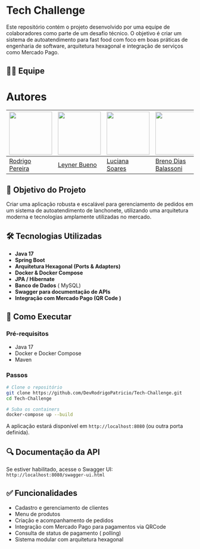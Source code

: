 
# Tech Challenge

Este repositório contém o projeto desenvolvido por uma equipe de colaboradores como parte de um desafio técnico. O objetivo é criar um sistema de autoatendimento para fast food com foco em boas práticas de engenharia de software, arquitetura hexagonal e integração de serviços como Mercado Pago.

## 👨‍💻 Equipe


# Autores

| <img src="https://avatars.githubusercontent.com/u/84483277?v=4" width=115 > | <img src="https://avatars.githubusercontent.com/u/14063148?v=4" width=115 >| <img src="https://avatars.githubusercontent.com/u/88734065?v=4" width=115 >| <img src="https://avatars.githubusercontent.com/u/105437684?v=4" width=115 > 
|---|---|---|---|
| [Rodrigo Pereira](https://github.com/DevRodrigoPatricio) | [Leyner Bueno ](https://github.com/leynerbueno) | [Luciana Soares](https://github.com/lucianaTSoares) | [Breno Dias Balassoni](https://github.com/Breno101069)

## 🚀 Objetivo do Projeto

Criar uma aplicação robusta e escalável para gerenciamento de pedidos em um sistema de autoatendimento de lanchonete, utilizando uma arquitetura moderna e tecnologias amplamente utilizadas no mercado.

## 🛠️ Tecnologias Utilizadas

- **Java 17**
- **Spring Boot**
- **Arquitetura Hexagonal (Ports & Adapters)**
- **Docker & Docker Compose**
- **JPA / Hibernate**
- **Banco de Dados** ( MySQL)
- **Swagger para documentação de APIs**
- **Integração com Mercado Pago (QR Code )**


## 🧪 Como Executar

### Pré-requisitos

- Java 17
- Docker e Docker Compose
- Maven

### Passos

```bash
# Clone o repositório
git clone https://github.com/DevRodrigoPatricio/Tech-Challenge.git
cd Tech-Challenge

# Suba os containers
docker-compose up --build
```

A aplicação estará disponível em `http://localhost:8080` (ou outra porta definida).

## 🔍 Documentação da API

Se estiver habilitado, acesse o Swagger UI:  
`http://localhost:8080/swagger-ui.html`

## ✅ Funcionalidades

- Cadastro e gerenciamento de clientes
- Menu de produtos
- Criação e acompanhamento de pedidos
- Integração com Mercado Pago para pagamentos via QRCode
- Consulta de status de pagamento ( polling)
- Sistema modular com arquitetura hexagonal

